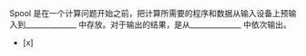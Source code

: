 Spool 是在一个计算问题开始之前，把计算所需要的程序和数据从输入设备上预输入到______________
中存放。对于输出的结果，是从______________ 中依次输出。
- [x]  

